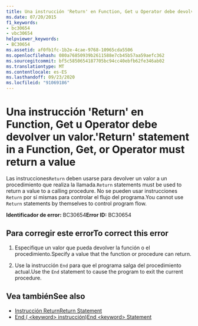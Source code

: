 ```yaml
---
title: Una instrucción 'Return' en Function, Get u Operator debe devolver un valor.
ms.date: 07/20/2015
f1_keywords:
- bc30654
- vbc30654
helpviewer_keywords:
- BC30654
ms.assetid: af0fb1fc-1b2e-4cae-9768-10965cda5506
ms.openlocfilehash: 080a76850939b2611588e7cb45b57aa59aefc362
ms.sourcegitcommit: bf5c5850654187705bc94cc40ebfb62fe346ab02
ms.translationtype: MT
ms.contentlocale: es-ES
ms.lasthandoff: 09/23/2020
ms.locfileid: "91069186"
---
```

# <a name="return-statement-in-a-function-get-or-operator-must-return-a-value"></a><span data-ttu-id="552c0-102">Una instrucción 'Return' en Function, Get u Operator debe devolver un valor.</span><span class="sxs-lookup"><span data-stu-id="552c0-102">'Return' statement in a Function, Get, or Operator must return a value</span></span>

<span data-ttu-id="552c0-103">Las instrucciones`Return` deben usarse para devolver un valor a un procedimiento que realiza la llamada.</span><span class="sxs-lookup"><span data-stu-id="552c0-103">`Return` statements must be used to return a value to a calling procedure.</span></span> <span data-ttu-id="552c0-104">No se pueden usar instrucciones `Return` por sí mismas para controlar el flujo del programa.</span><span class="sxs-lookup"><span data-stu-id="552c0-104">You cannot use `Return` statements by themselves to control program flow.</span></span>  
  
 <span data-ttu-id="552c0-105">**Identificador de error:** BC30654</span><span class="sxs-lookup"><span data-stu-id="552c0-105">**Error ID:** BC30654</span></span>  
  
## <a name="to-correct-this-error"></a><span data-ttu-id="552c0-106">Para corregir este error</span><span class="sxs-lookup"><span data-stu-id="552c0-106">To correct this error</span></span>  
  
1. <span data-ttu-id="552c0-107">Especifique un valor que pueda devolver la función o el procedimiento.</span><span class="sxs-lookup"><span data-stu-id="552c0-107">Specify a value that the function or procedure can return.</span></span>  
  
2. <span data-ttu-id="552c0-108">Use la instrucción `End` para que el programa salga del procedimiento actual.</span><span class="sxs-lookup"><span data-stu-id="552c0-108">Use the `End` statement to cause the program to exit the current procedure.</span></span>  
  
## <a name="see-also"></a><span data-ttu-id="552c0-109">Vea también</span><span class="sxs-lookup"><span data-stu-id="552c0-109">See also</span></span>

- [<span data-ttu-id="552c0-110">Instrucción Return</span><span class="sxs-lookup"><span data-stu-id="552c0-110">Return Statement</span></span>](../language-reference/statements/return-statement.md)
- [<span data-ttu-id="552c0-111">End ( \<keyword> instrucción)</span><span class="sxs-lookup"><span data-stu-id="552c0-111">End \<keyword> Statement</span></span>](../language-reference/statements/end-keyword-statement.md)
